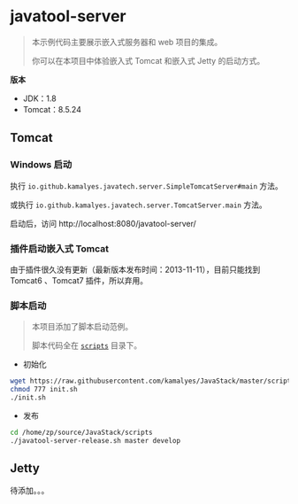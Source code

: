 # javatool-server

> 本示例代码主要展示嵌入式服务器和 web 项目的集成。
>
> 你可以在本项目中体验嵌入式 Tomcat 和嵌入式 Jetty 的启动方式。

**版本**

- JDK：1.8
- Tomcat：8.5.24

## Tomcat

### Windows 启动

执行 `io.github.kamalyes.javatech.server.SimpleTomcatServer#main` 方法。

或执行 `io.github.kamalyes.javatech.server.TomcatServer.main` 方法。

启动后，访问 http://localhost:8080/javatool-server/

### 插件启动嵌入式 Tomcat

由于插件很久没有更新（最新版本发布时间：2013-11-11），目前只能找到 Tomcat6 、Tomcat7 插件，所以弃用。

### 脚本启动

> 本项目添加了脚本启动范例。
>
> 脚本代码全在 [`scripts`](https://github.com/kamalyes/JavaStack/tree/master/scripts) 目录下。

- 初始化

```bash
wget https://raw.githubusercontent.com/kamalyes/JavaStack/master/scripts/init.sh
chmod 777 init.sh
./init.sh
```

- 发布

```bash
cd /home/zp/source/JavaStack/scripts
./javatool-server-release.sh master develop
```

## Jetty

待添加。。。
